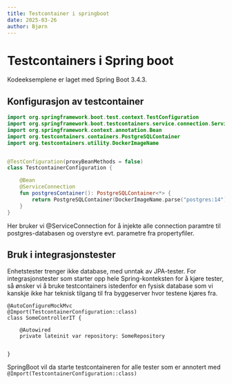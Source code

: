 ```yaml
---
title: Testcontainer i springboot
date: 2025-03-26
author: Bjørn
---
```


# Testcontainers i Spring boot

Kodeeksemplene er laget med Spring Boot 3.4.3. 

## Konfigurasjon av testcontainer

```kotlin
import org.springframework.boot.test.context.TestConfiguration
import org.springframework.boot.testcontainers.service.connection.ServiceConnection
import org.springframework.context.annotation.Bean
import org.testcontainers.containers.PostgreSQLContainer
import org.testcontainers.utility.DockerImageName


@TestConfiguration(proxyBeanMethods = false)
class TestcontainerConfiguration {

    @Bean
    @ServiceConnection
    fun postgresContainer(): PostgreSQLContainer<*> {
        return PostgreSQLContainer(DockerImageName.parse("postgres:14"))
    }
}
```

Her bruker vi @ServiceConnection for å injekte alle connection paramtre til postgres-databasen og overstyre evt. parametre fra propertyfiler.

## Bruk i integrasjonstester
Enhetstester trenger ikke database, med unntak av JPA-tester. For integrasjonstester som starter opp hele Spring-konteksten for å kjøre tester, så ønsker vi å bruke testcontainers istedenfor en fysisk database som vi kanskje ikke har teknisk tilgang til fra byggeserver hvor testene kjøres fra.

```@SpringBootTest
@AutoConfigureMockMvc
@Import(TestcontainerConfiguration::class)
class SomeControllerIT {

    @Autowired
    private lateinit var repository: SomeRepository


}
```
SpringBoot vil da starte testcontaineren for alle tester som er annotert med `@Import(TestcontainerConfiguration::class)`
